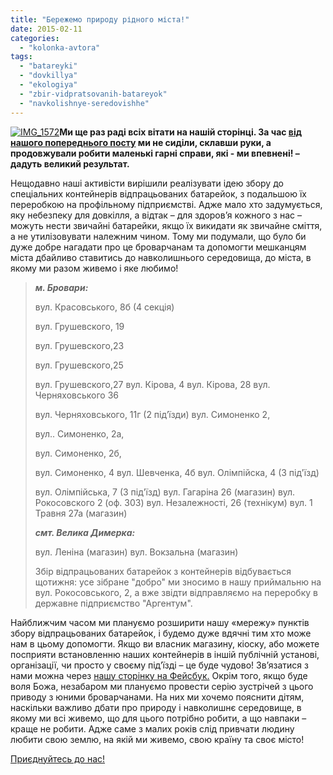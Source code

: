 ```yaml
---
title: "Бережемо природу рідного міста!"
date: 2015-02-11
categories: 
  - "kolonka-avtora"
tags: 
  - "batareyki"
  - "dovkillya"
  - "ekologiya"
  - "zbir-vidpratsovanih-batareyok"
  - "navkolishnye-seredovishhe"
---
```


[![IMG_1572](https://mpz.brovary.org/wp-content/uploads/2015/02/IMG_1572.jpg)](https://mpz.brovary.org/wp-content/uploads/2015/02/IMG_1572.jpg)**Ми ще раз раді всіх вітати на нашій сторінці. За час [від нашого попереднього посту](https://mpz.brovary.org/beremo-i-robimo-nashe-misto-krashhim-priyednuytes/) ми не сиділи, склавши руки, а продовжували робити маленькі гарні справи, які - ми впевнені! – дадуть великий результат.**

Нещодавно наші активісти вирішили реалізувати ідею збору до спеціальних контейнерів відпрацьованих батарейок, з подальшою їх переробкою на профільному підприємстві. Адже мало хто задумується, яку небезпеку для довкілля, а відтак – для здоров’я кожного з нас – можуть нести звичайні батарейки, якщо їх викидати як звичайне сміття, а не утилізовувати належним чином. Тому ми подумали, що було би дуже добре нагадати про це броварчанам та допомогти мешканцям міста дбайливо ставитись до навколишнього середовища, до міста, в якому ми разом живемо і яке любимо!

> _**м. Бровари:**_
> 
> вул. Красовського, 8б (4 секція)
> 
> вул. Грушевского, 19
> 
> вул. Грушевского,23
> 
> вул. Грушевского,25
> 
> вул. Грушевского,27 вул. Кірова, 4 вул. Кірова, 28 вул. Черняховського 36
> 
> вул. Черняховського, 11г (2 під’їзди) вул. Симоненко 2,
> 
> вул.. Симоненко, 2а,
> 
> вул. Симоненко, 2б,
> 
> вул. Симоненко, 4 вул. Шевченка, 4б вул. Олімпійска, 4 (3 під'їзд)
> 
> вул. Олімпійська, 7 (3 під'їзд) вул. Гагаріна 26 (магазин) вул. Рокосовского 2 (оф. 303) вул. Незалежності, 26 (технікум) вул. 1 Травня 27а (магазин)
> 
> **_смт. Велика Димерка:_**
> 
> вул. Леніна (магазин) вул. Вокзальна (магазин)
> 
> Збір відпрацьованих батарейок з контейнерів відбувається щотижня: усе зібране "добро" ми зносимо в нашу приймальню на вул. Рокосовського, 2, а вже звідти відправляємо на переробку в державне підприємство "Аргентум".

Найближчим часом ми плануємо розширити нашу «мережу» пунктів збору відпрацьованих батарейок, і будемо дуже вдячні тим хто може нам в цьому допомогти. Якщо ви власник магазину, кіоску, або можете посприяти встановленню наших контейнерів в іншій публічній установі, організації, чи просто у своєму під’їзді – це буде чудово! Зв’язатися з нами можна через [нашу сторінку на Фейсбук.](https://www.facebook.com/samopomich.brovary) Окрім того, якщо буде воля Божа, незабаром ми плануємо провести серію зустрічей з цього приводу з юними броварчанами. На них ми хочемо пояснити дітям, наскільки важливо дбати про природу і навколишнє середовище, в якому ми всі живемо, що для цього потрібно робити, а що навпаки – краще не робити. Адже саме з малих років слід привчати людину любити свою землю, на якій ми живемо, свою країну та своє місто!

[Приєднуйтесь до нас!](https://www.facebook.com/samopomich.brovary)
